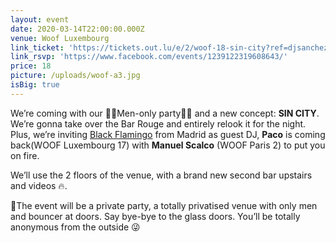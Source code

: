 ```yaml
---
layout: event
date: 2020-03-14T22:00:00.000Z
venue: Woof Luxembourg
link_ticket: 'https://tickets.out.lu/e/2/woof-18-sin-city?ref=djsanchez'
link_rsvp: 'https://www.facebook.com/events/1239122319608643/'
price: 18
picture: /uploads/woof-a3.jpg
isBig: true
---
```

We’re coming with our 💪🏼Men-only party💪🏼 and a new concept: **SIN CITY**. We’re gonna take over the Bar Rouge and entirely relook it for the night. Plus, we’re inviting [Black Flamingo](http://woofmenonly.com/dj/black-flamingo/) from Madrid as guest DJ, **Paco** is coming back(WOOF Luxembourg 17) with **Manuel Scalco** (WOOF Paris 2) to put you on fire.

We’ll use the 2 floors of the venue, with a brand new second bar upstairs and videos 🔥.

👺The event will be a private party, a totally privatised venue with only men and bouncer at doors. Say bye-bye to the glass doors. You’ll be totally anonymous from the outside 😜

